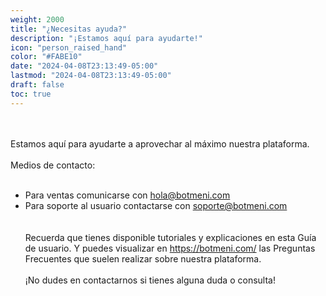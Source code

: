 ```yaml
---
weight: 2000
title: "¿Necesitas ayuda?"
description: "¡Estamos aquí para ayudarte!"
icon: "person_raised_hand"
color: "#FABE10"
date: "2024-04-08T23:13:49-05:00"
lastmod: "2024-04-08T23:13:49-05:00"
draft: false
toc: true
---
```

<br></br>
Estamos aquí para ayudarte a aprovechar al máximo nuestra plataforma.<br></br>
Medios de contacto:<br></br>
* Para ventas comunicarse con hola@botmeni.com
* Para soporte al usuario contactarse con soporte@botmeni.com  
<br></br>
Recuerda que tienes disponible tutoriales y explicaciones en esta Guía de usuario. Y puedes visualizar en <https://botmeni.com/> las Preguntas Frecuentes que suelen realizar sobre nuestra plataforma.<br></br>
¡No dudes en contactarnos si tienes alguna duda o consulta!   
